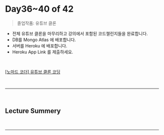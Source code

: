 # Day36~40 of 42

> 졸업작품: 유튜브 클론

- 전체 유튜브 클론을 마무리하고 강의에서 포함된 코드챌린지들을 완료합니다.
- DB를 Mongo Atlas 에 배포합니다.
- 서버를 Heroku 에 배포합니다.
- Heroku App Link 를 제출하세요.

<br/>

[[노마드 코더] 유튜브 클론 코딩](https://academy.nomadcoders.co/courses/enrolled/435438)

<br/>

---

<br/>

## Lecture Summery

<br/>

---

<br/>
